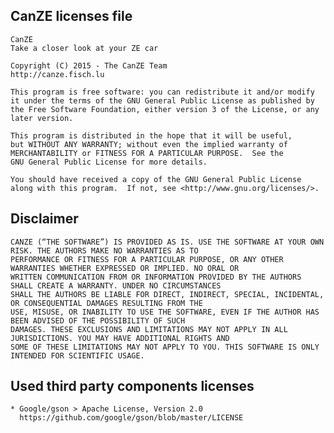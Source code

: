 CanZE licenses file
-------------------

    CanZE
    Take a closer look at your ZE car

    Copyright (C) 2015 - The CanZE Team
    http://canze.fisch.lu

    This program is free software: you can redistribute it and/or modify
    it under the terms of the GNU General Public License as published by
    the Free Software Foundation, either version 3 of the License, or any
    later version.

    This program is distributed in the hope that it will be useful,
    but WITHOUT ANY WARRANTY; without even the implied warranty of
    MERCHANTABILITY or FITNESS FOR A PARTICULAR PURPOSE.  See the
    GNU General Public License for more details.

    You should have received a copy of the GNU General Public License
    along with this program.  If not, see <http://www.gnu.org/licenses/>.


Disclaimer
----------

    CANZE (“THE SOFTWARE”) IS PROVIDED AS IS. USE THE SOFTWARE AT YOUR OWN RISK. THE AUTHORS MAKE NO WARRANTIES AS TO
    PERFORMANCE OR FITNESS FOR A PARTICULAR PURPOSE, OR ANY OTHER WARRANTIES WHETHER EXPRESSED OR IMPLIED. NO ORAL OR
    WRITTEN COMMUNICATION FROM OR INFORMATION PROVIDED BY THE AUTHORS SHALL CREATE A WARRANTY. UNDER NO CIRCUMSTANCES
    SHALL THE AUTHORS BE LIABLE FOR DIRECT, INDIRECT, SPECIAL, INCIDENTAL, OR CONSEQUENTIAL DAMAGES RESULTING FROM THE
    USE, MISUSE, OR INABILITY TO USE THE SOFTWARE, EVEN IF THE AUTHOR HAS BEEN ADVISED OF THE POSSIBILITY OF SUCH
    DAMAGES. THESE EXCLUSIONS AND LIMITATIONS MAY NOT APPLY IN ALL JURISDICTIONS. YOU MAY HAVE ADDITIONAL RIGHTS AND
    SOME OF THESE LIMITATIONS MAY NOT APPLY TO YOU. THIS SOFTWARE IS ONLY INTENDED FOR SCIENTIFIC USAGE.


Used third party components licenses
------------------------------------

    * Google/gson > Apache License, Version 2.0
      https://github.com/google/gson/blob/master/LICENSE